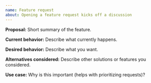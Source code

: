 ```yaml
---
name: Feature request
about: Opening a feature request kicks off a discussion
---
```


<!--

Thank you for suggesting an idea to improve this client. 

* Please add a :+1: or comment on a similar existing feature request instead of opening a new one.
    * https://github.com/workfoxes/influxdb/issues?utf8=%E2%9C%93&q=is%3Aissue+is%3Aopen+is%3Aclosed+sort%3Aupdated-desc+label%3A%22enhancement%22+

-->

__Proposal:__
Short summary of the feature.

__Current behavior:__
Describe what currently happens.

__Desired behavior:__
Describe what you want.

__Alternatives considered:__
Describe other solutions or features you considered.

__Use case:__
Why is this important (helps with prioritizing requests)?
